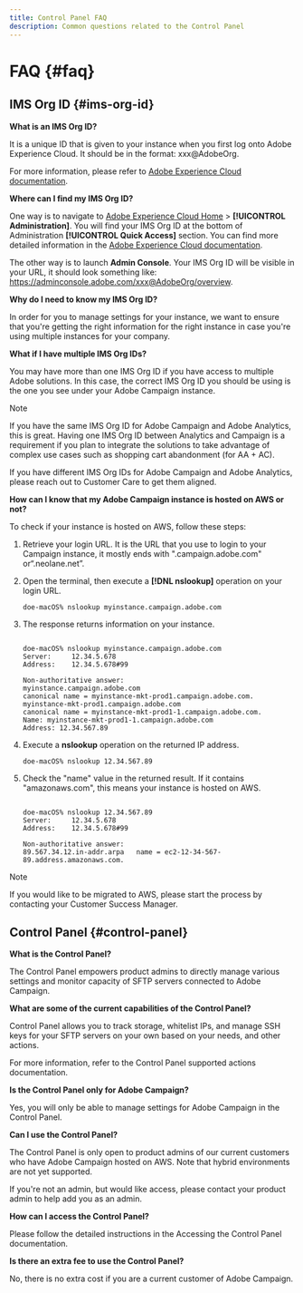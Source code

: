 ```yaml
---
title: Control Panel FAQ
description: Common questions related to the Control Panel
---
```


# FAQ {#faq}

## IMS Org ID {#ims-org-id}

**What is an IMS Org ID?**

It is a unique ID that is given to your instance when you first log onto Adobe Experience Cloud. It should be in the format: xxx@AdobeOrg.

For more information, please refer to [Adobe Experience Cloud documentation](https://marketing.adobe.com/resources/help/en_US/mcloud/organizations.html).

**Where can I find my IMS Org ID?**

One way is to navigate to [Adobe Experience Cloud Home](https://experiencecloud.adobe.com/) > **[!UICONTROL Administration]**. You will find your IMS Org ID at the bottom of Administration **[!UICONTROL Quick Access]** section. You can find more detailed information in the [Adobe Experience Cloud documentation](https://marketing.adobe.com/resources/help/en_US/mcloud/organizations.html).

The other way is to launch **Admin Console**. Your IMS Org ID will be visible in your URL, it should look something like: https://adminconsole.adobe.com/xxx@AdobeOrg/overview.

**Why do I need to know my IMS Org ID?**

In order for you to manage settings for your instance, we want to ensure that you're getting the right information for the right instance in case you're using multiple instances for your company.

**What if I have multiple IMS Org IDs?**

You may have more than one IMS Org ID if you have access to multiple Adobe solutions. In this case, the correct IMS Org ID you should be using is the one you see under your Adobe Campaign instance.

>[!NOTE]
>
>If you have the same IMS Org ID for Adobe Campaign and Adobe Analytics, this is great. Having one IMS Org ID between Analytics and Campaign is a requirement if you plan to integrate the solutions to take advantage of complex use cases such as shopping cart abandonment (for AA + AC).
>
>If you have different IMS Org IDs for Adobe Campaign and Adobe Analytics, please reach out to Customer Care to get them aligned.

**How can I know that my Adobe Campaign instance is hosted on AWS or not?**

To check if your instance is hosted on AWS, follow these steps:

1. Retrieve your login URL. It is the URL that you use to login to your Campaign instance, it mostly ends with ".campaign.adobe.com" or“.neolane.net”.
1. Open the terminal, then execute a **[!DNL nslookup]** operation on your login URL.

    `doe-macOS% nslookup myinstance.campaign.adobe.com`

1. The response returns information on your instance.

    ```

    doe-macOS% nslookup myinstance.campaign.adobe.com
    Server:     12.34.5.678
    Address:    12.34.5.678#99
  
    Non-authoritative answer:
    myinstance.campaign.adobe.com
    canonical name = myinstance-mkt-prod1.campaign.adobe.com.
    myinstance-mkt-prod1.campaign.adobe.com
    canonical name = myinstance-mkt-prod1-1.campaign.adobe.com.
    Name: myinstance-mkt-prod1-1.campaign.adobe.com
    Address: 12.34.567.89

    ```

1. Execute a **nslookup** operation on the returned IP address.

    `doe-macOS% nslookup 12.34.567.89`

1. Check the "name" value in the returned result. If it contains "amazonaws.com", this means your instance is hosted on AWS.

    ```

    doe-macOS% nslookup 12.34.567.89
    Server:     12.34.5.678
    Address:    12.34.5.678#99

    Non-authoritative answer:
    89.567.34.12.in-addr.arpa   name = ec2-12-34-567-89.address.amazonaws.com.

    ```

>[!NOTE]
>
>If you would like to be migrated to AWS, please start the process by contacting your Customer Success Manager.

## Control Panel {#control-panel}

**What is the Control Panel?**

The Control Panel empowers product admins to directly manage various settings and monitor capacity of SFTP servers connected to Adobe Campaign.

**What are some of the current capabilities of the Control Panel?**

Control Panel allows you to track storage, whitelist IPs, and manage SSH keys for your SFTP servers on your own based on your needs, and other actions.

For more information, refer to the Control Panel supported actions documentation.

**Is the Control Panel only for Adobe Campaign?**

Yes, you will only be able to manage settings for Adobe Campaign in the Control Panel.

**Can I use the Control Panel?**

The Control Panel is only open to product admins of our current customers who have Adobe Campaign hosted on AWS. Note that hybrid environments are not yet supported.

If you're not an admin, but would like access, please contact your product admin to help add you as an admin.

**How can I access the Control Panel?**

Please follow the detailed instructions in the Accessing the Control Panel documentation.

**Is there an extra fee to use the Control Panel?**

No, there is no extra cost if you are a current customer of Adobe Campaign.
